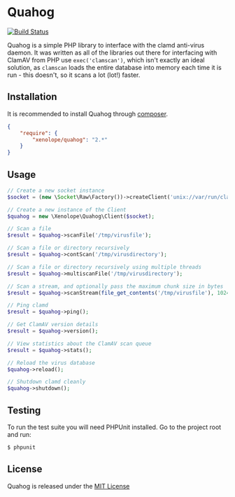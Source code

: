 Quahog
======


[![Build Status](https://travis-ci.org/jonjomckay/quahog.png?branch=develop)](https://travis-ci.org/jonjomckay/quahog)

Quahog is a simple PHP library to interface with the clamd anti-virus daemon. It was written as all of the libraries out
there for interfacing with ClamAV from PHP use ```exec('clamscan')```, which isn't exactly an ideal solution, as
```clamscan``` loads the entire database into memory each time it is run - this doesn't, so it scans a lot (lot!) faster.

## Installation

It is recommended to install Quahog through [composer](http://getcomposer.org).

```JSON
{
    "require": {
        "xenolope/quahog": "2.*"
    }
}
```

## Usage

```php
// Create a new socket instance
$socket = (new \Socket\Raw\Factory())->createClient('unix://var/run/clamav/clamd.ctl');

// Create a new instance of the Client
$quahog = new \Xenolope\Quahog\Client($socket);

// Scan a file
$result = $quahog->scanFile('/tmp/virusfile');

// Scan a file or directory recursively
$result = $quahog->contScan('/tmp/virusdirectory');

// Scan a file or directory recursively using multiple threads
$result = $quahog->multiscanFile('/tmp/virusdirectory');

// Scan a stream, and optionally pass the maximum chunk size in bytes
$result = $quahog->scanStream(file_get_contents('/tmp/virusfile'), 1024);

// Ping clamd
$result = $quahog->ping();

// Get ClamAV version details
$result = $quahog->version();

// View statistics about the ClamAV scan queue
$result = $quahog->stats();

// Reload the virus database
$quahog->reload();

// Shutdown clamd cleanly
$quahog->shutdown();
```

## Testing

To run the test suite you will need PHPUnit installed. Go to the project root and run:
````bash
$ phpunit
````

## License

Quahog is released under the [MIT License](http://www.opensource.org/licenses/MIT)
